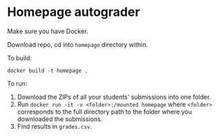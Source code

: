 # Homepage autograder

Make sure you have Docker.

Download repo, cd into `homepage` directory within.

To build:

```
docker build -t homepage .
```

To run:

1. Download the ZIPs of all your students' submissions into one folder.
2. Run `docker run -it -v <folder>:/mounted homepage` where `<folder>` corresponds to the full directory path to the folder where you downloaded the submissions.
3. Find results in `grades.csv`.